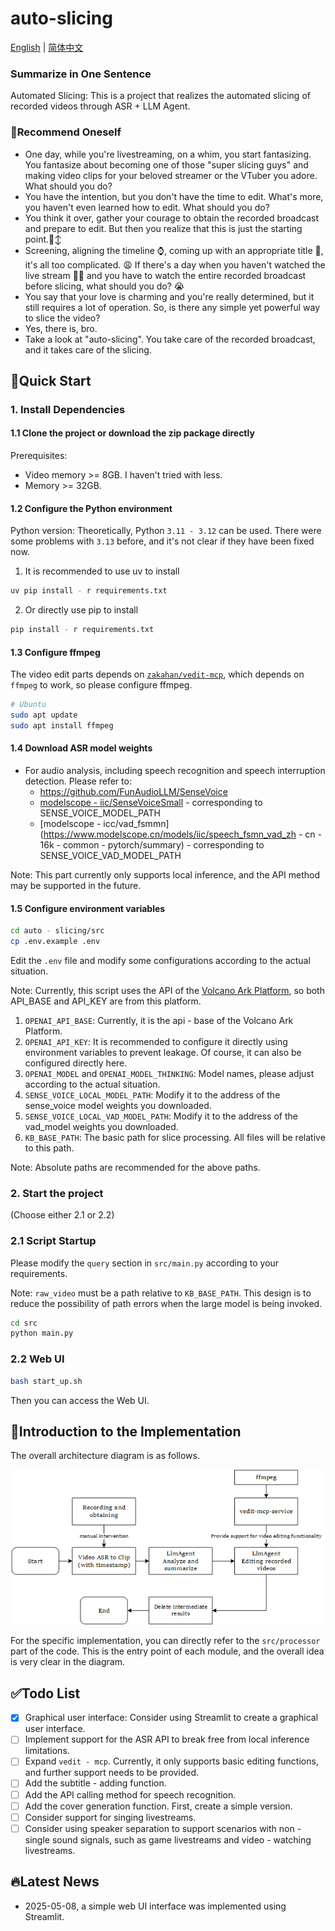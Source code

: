 # auto-slicing

[English](README_en.md) | [简体中文](README.md)

### Summarize in One Sentence
Automated Slicing: This is a project that realizes the automated slicing of recorded videos through ASR + LLM Agent.

### 👐Recommend Oneself

- One day, while you're livestreaming, on a whim, you start fantasizing. You fantasize about becoming one of those "super slicing guys" and making video clips for your beloved streamer or the VTuber you adore. What should you do?
- You have the intention, but you don't have the time to edit. What's more, you haven't even learned how to edit. What should you do?
- You think it over, gather your courage to obtain the recorded broadcast and prepare to edit. But then you realize that this is just the starting point.🙂‍↕️
- Screening, aligning the timeline ⌚️, coming up with an appropriate title 🙋, it's all too complicated. 😩 If there's a day when you haven't watched the live stream 🏃‍♂️ and you have to watch the entire recorded broadcast before slicing, what should you do? 😭
- You say that your love is charming and you're really determined, but it still requires a lot of operation. So, is there any simple yet powerful way to slice the video?
- Yes, there is, bro.
- Take a look at "auto-slicing". You take care of the recorded broadcast, and it takes care of the slicing.  



## 👀Quick Start

### 1. Install Dependencies

#### 1.1 Clone the project or download the zip package directly

Prerequisites:
- Video memory >= 8GB. I haven't tried with less.
- Memory >= 32GB.

#### 1.2 Configure the Python environment

Python version: Theoretically, Python `3.11 - 3.12` can be used. There were some problems with `3.13` before, and it's not clear if they have been fixed now.

1. It is recommended to use uv to install

```bash
uv pip install - r requirements.txt
```

2. Or directly use pip to install

```bash
pip install - r requirements.txt
```

#### 1.3 Configure ffmpeg

The video edit parts depends on [`zakahan/vedit-mcp`](https://github.com/zakahan/vedit-mcp), which depends on `ffmpeg` to work, so please configure ffmpeg.

```bash
# Ubuntu
sudo apt update
sudo apt install ffmpeg
```

#### 1.4 Download ASR model weights

- For audio analysis, including speech recognition and speech interruption detection. Please refer to:
  - https://github.com/FunAudioLLM/SenseVoice
  - [modelscope - iic/SenseVoiceSmall](https://www.modelscope.cn/models/iic/SenseVoiceSmall) - corresponding to SENSE_VOICE_MODEL_PATH
  - [modelscope - icc/vad_fsmmn](https://www.modelscope.cn/models/iic/speech_fsmn_vad_zh - cn - 16k - common - pytorch/summary) - corresponding to SENSE_VOICE_VAD_MODEL_PATH

Note: This part currently only supports local inference, and the API method may be supported in the future.

#### 1.5 Configure environment variables

```bash
cd auto - slicing/src
cp .env.example .env
```

Edit the `.env` file and modify some configurations according to the actual situation.

Note: Currently, this script uses the API of the [Volcano Ark Platform](https://www.volcengine.com/product/ark), so both API_BASE and API_KEY are from this platform.
1. `OPENAI_API_BASE`: Currently, it is the api - base of the Volcano Ark Platform.
2. `OPENAI_API_KEY`: It is recommended to configure it directly using environment variables to prevent leakage. Of course, it can also be configured directly here.
3. `OPENAI_MODEL` and `OPENAI_MODEL_THINKING`: Model names, please adjust according to the actual situation.
4. `SENSE_VOICE_LOCAL_MODEL_PATH`: Modify it to the address of the sense_voice model weights you downloaded.
5. `SENSE_VOICE_LOCAL_VAD_MODEL_PATH`: Modify it to the address of the vad_model weights you downloaded.
6. `KB_BASE_PATH`: The basic path for slice processing. All files will be relative to this path.

Note: Absolute paths are recommended for the above paths.

### 2. Start the project

(Choose either 2.1 or 2.2)

### 2.1 Script Startup

Please modify the `query` section in `src/main.py` according to your requirements.

Note: `raw_video` must be a path relative to `KB_BASE_PATH`. This design is to reduce the possibility of path errors when the large model is being invoked.

```bash
cd src
python main.py
```

### 2.2 Web UI

```bash
bash start_up.sh
```

Then you can access the Web UI. 

## 🫡Introduction to the Implementation

The overall architecture diagram is as follows.

![](./assert/images/stream_en.png)

For the specific implementation, you can directly refer to the `src/processor` part of the code. This is the entry point of each module, and the overall idea is very clear in the diagram.

## ✅Todo List
- [x] Graphical user interface: Consider using Streamlit to create a graphical user interface.
- [ ] Implement support for the ASR API to break free from local inference limitations.
- [ ] Expand `vedit - mcp`. Currently, it only supports basic editing functions, and further support needs to be provided.
- [ ] Add the subtitle - adding function.
- [ ] Add the API calling method for speech recognition.
- [ ] Add the cover generation function. First, create a simple version.
- [ ] Consider support for singing livestreams.
- [ ] Consider using speaker separation to support scenarios with non - single sound signals, such as game livestreams and video - watching livestreams. 

## 🔥Latest News

- 2025-05-08, a simple web UI interface was implemented using Streamlit.